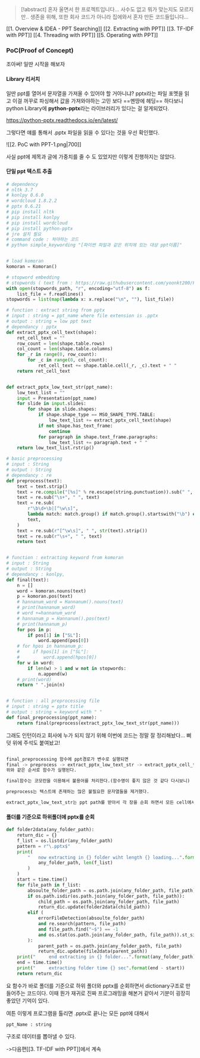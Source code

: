 > [!abstract] 혼자 울면서 한 프로젝트입니다... 사수도 없고 뭐가 맞는지도 모르지만.. 생존을 위해, 또한 회사 코드가 아니라 집에와서 혼자 만든 코드들입니다...

[[1. Overview & IDEA - PPT Searching]]
[[2. Extracting with PPT]] 
[[3. TF-IDF with PPT]] 
[[4. Threading with PPT]] 
[[5. Operating with PPT]] 

### PoC(Proof of Concept)

조아써! 일딴 시작을 해보자

#### Library 리서치

일딴 ppt를 열어서 문자열을 가져올 수 있어야 할 거아니냐? pptx라는 파일 포멧을 읽고 이걸 꺼꾸로 파싱해서 값을 가져와야하는 고민 보다 ==멘땅에 헤딩== 하다보니 python Library에 **python-pptx**라는 라이브러리가 있다는 걸 알게되었다.

https://python-pptx.readthedocs.io/en/latest/

그렇다면 얘를 통해서 .pptx 파일을 읽을 수 있다는 것을 우선 확인했다. 

![[2. PoC with PPT-1.png|700]]

사실 ppt에 제목과 글에 가중치를 줄 수 도 있었지만 이렇게 진행하지는 않았다.


#### 단일 ppt 텍스트 추출

```python
# dependency
# nltk 3.7
# konlpy 0.6.0
# wordcloud 1.8.2.2
# pptx 0.6.21
# pip install nltk
# pip install konlpy
# pip install wordcloud
# pip install python-pptx
# jre 설치 필요
# command code : 쳐야하는 코드
# python simple_keywording "[파이썬 파일과 같은 위치에 있는 대상 ppt이름]"


# load komoran
komoran = Komoran()

# stopword embedding
# stopwords ( text from : https://raw.githubusercontent.com/yoonkt200/FastCampusDataset/master/korean_stopwords.txt )
with open(stopwords_path, "r", encoding="utf-8") as f:
    list_file = f.readlines()
stopwords = list(map(lambda x: x.replace("\n", ""), list_file))

# function : extract string from pptx
# input : string = ppt_name where file extension is .pptx
# output : string = low ppt text
# dependancy : pptx
def extract_pptx_cell_text(shape):
    ret_cell_text = ""
    row_count = len(shape.table.rows)
    col_count = len(shape.table.columns)
    for _r in range(0, row_count):
        for _c in range(0, col_count):
            ret_cell_text += shape.table.cell(_r, _c).text + " "
    return ret_cell_text


def extract_pptx_low_text_str(ppt_name):
    low_text_list = ""
    input = Presentation(ppt_name)
    for slide in input.slides:
        for shape in slide.shapes:
            if shape.shape_type == MSO_SHAPE_TYPE.TABLE:
                low_text_list += extract_pptx_cell_text(shape)
            if not shape.has_text_frame:
                continue
            for paragraph in shape.text_frame.paragraphs:
                low_text_list += paragraph.text + " "
    return low_text_list.rstrip()

# basic preprocessing
# input : String
# output : String
# dependancy : re
def preprocess(text):
    text = text.strip()
    text = re.compile("[%s]" % re.escape(string.punctuation)).sub(" ", text)
    text = re.sub("\s+", " ", text)
    text = re.sub(
        r"\b\d+\b|[^\w\s]",
        lambda match: match.group() if match.group().startswith("\b") else "",
        text,
    )
    text = re.sub(r"[^\w\s]", " ", str(text).strip())
    text = re.sub(r"\s+", " ", text)
    return text


# function : extracting keyword from komoran
# input : String
# output : String
# dependancy : konlpy,
def final(text):
    n = []
    word = komoran.nouns(text)
    p = komoran.pos(text)
    # hannanum_word = Hannanum().nouns(text)
    # print(hannanum_word)
    # word +=hannanum_word
    # hannanum_p = Hannanum().pos(text)
    # print(hannanum_p)
    for pos in p:
        if pos[1] in ["SL"]:
            word.append(pos[0])
    # for hpos in hannanum_p:
    #     if hpos[1] in ["SL"]:
    #         word.append(hpos[0])
    for w in word:
        if len(w) > 1 and w not in stopwords:
            n.append(w)
    # print(word)
    return " ".join(n)


# function : all preprocessing file
# input : string = pptx title
# output : string = keyword with " "
def final_preprocessing(ppt_name):
    return final(preprocess(extract_pptx_low_text_str(ppt_name)))
```

그래도 인턴이라고 회사에 누가 되지 않기 위해 이번에 코드는 정말 잘 정리해놨다...  뻐덧 
위에 주석도 붙여놨고!
```python

final_preprocessing 함수에 ppt경로가 변수로 실행되면
final -> preprocess -> extract_pptx_low_text_str -> extract_pptx_cell_text
위와 같은 순서로 함수가 실행된다.

final함수는 코모란을 이용해서 불용어를 처리한다.(함수명이 좋지 않은 것 같다 다시보니)

preprocess는 텍스트에 존재하는 많은 불필요한 문자열들을 제거했다.

extract_pptx_low_text_str는 ppt path를 받아서 각 장을 순회 하면서 모든 cell에서 문자열을 뽑아내서 긴 문자열을 만들어내는데 이떄 1장에 슬라이드에서 문자열을 추출하는 부분을 extract_pptx_cell_text가 해준다.

```

#### 폴더를 기준으로 하위폴더에 pptx를 순회

```python
def folder2data(any_folder_path):
    return_dic = {}
    f_list = os.listdir(any_folder_path)
    pattern = r"\.pptx$"
    print(
        "   now extracting in {} folder wiht length {} loading...".format(
            any_folder_path, len(f_list)
        )
    )
    start = time.time()
    for file_path in f_list:
        absoulte_folder_path = os.path.join(any_folder_path, file_path)
        if os.path.isdir(os.path.join(any_folder_path, file_path)):
            child_path = os.path.join(any_folder_path, file_path)
            return_dic.update(folder2data(child_path))
        elif (
            errorFileDetection(absoulte_folder_path)
            and re.search(pattern, file_path)
            and file_path.find("~$") == -1
            and os.stat(os.path.join(any_folder_path, file_path)).st_size > 0
        ):
            parent_path = os.path.join(any_folder_path, file_path)
            return_dic.update(file2data(parent_path))
    print("     end extracting in {} folder...".format(any_folder_path))
    end = time.time()
    print("     extracting folder time {} sec".format(end - start))
    return return_dic
```

요 함수가 바로 폴더를 기준으로 하위 폴더와 pptx를 순회하면서 dictionary구조로 만들어주는 코드이다.
이때 뭔가 재귀로 진짜 프로그래밍을 해본거 같아서 기분이 굉장히 좋았던 기억이 있다.

여튼 이렇게 프로그램을 톨리면 .pptx로 끝나는 모든 ppt에 대해서
```
ppt_Name : string
```
구조로 데이터를 뽑아낼 수 있다. 

->다음편[[3. TF-IDF with PPT]]에서 계속
